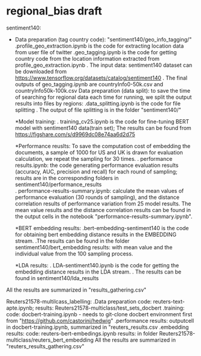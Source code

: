 # regional_bias draft
sentiment140:
* Data preparation (tag country code): "sentiment140/geo_info_tagging/"
    .profile_geo_extraction.ipynb is the code for extracting location data from user file of twitter
    .geo_tagging.ipynb is the code for getting country code from the location information extracted from profile_geo_extraction.ipynb
    . The input data: sentiment140 dataset can be downloaded from https://www.tensorflow.org/datasets/catalog/sentiment140
    . The final outputs of geo_tagging.ipynb are countryInfo0-50k.csv and countryInfo50k-100k.csv
  Data preparation (data split): to save the time of searching for regional data each time for running, we split the output results into files by regions:
    .data_splitting.ipynb is the code for file splitting
    . The output of file splitting is in the folder "sentiment140/"

  *Model training:
    . training_cv25.ipynb is the code for fine-tuning BERT model with sentiment140 data(train set); The results can be found from https://figshare.com/s/d9969dc08e74aa6d2d75

  *Performance reuslts: To save the computation cost of embedding the documents, a sample of 1000 for US and UK is drawn for evaluation calculation, we repeat the sampling for 30 times.
    . performance results.ipynb: the code generating performance evaluation results (accuracy, AUC, precision and recall) for each round of sampling; results are in the corresponding folders in sentiment140/performance_results  
    . performance-results-summary.ipynb: calculate the mean values of performance evaluation (30 rounds of sampling), and the distance correlation results of performance variation from 25 model results.
    The mean value results and the distance correlation results can be found in the output cells in the notebook "performance-results-summary.ipynb".

  *BERT embedding results:
    .bert-embedding-sentiment140 is the code for obtaining bert embedding distance results in the EMBEDDING stream.
    .The results can be found in the folder sentiment140/bert_embedding results: with mean value and the individual value from the 100 sampling process.
  
  *LDA results:
    . LDA-sentiment140.ipynb is the code for getting the embedding distance results in the LDA stream.
    . The results can be found in  sentiment140/lda_results
  
All the results are summarized in "results_gathering.csv"

Reuters21578-multilcass_labelling:
  .Data preparation
  code: reuters-text-apte.ipynb; results: Reuters21578-multiclass/test_sets_docbert
  .training:
  code: docbert-training.ipynb - needs to git-clone docbert environment first from "https://github.com/castorini/hedwig"
  .performance results: outputcell in docbert-training.ipynb, summarized in "reuters_results.csv
  .embedding results:
  code: reuters-bert-embedings.ipynb
  results: in folder Reuters21578-multiclass/reuters_bert_embedding
  All the results are summarized in "reuters_results_gathering.csv"
  
  
  
